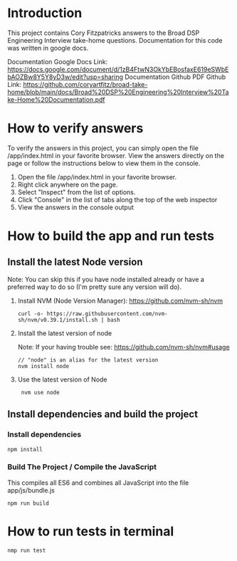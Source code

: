# Introduction

This project contains Cory Fitzpatricks answers to the Broad DSP Engineering Interview take-home questions. Documentation for this code was written in google docs.

Documentation Google Docs Link: https://docs.google.com/document/d/1zB4FtwN3OkYbEBosfaxE619eSWbEbAOZBw8Y5Y8yD3w/edit?usp=sharing
Documentation Github PDF Github Link: https://github.com/coryartfitz/broad-take-home/blob/main/docs/Broad%20DSP%20Engineering%20Interview%20Take-Home%20Documentation.pdf

# How to verify answers

To verify the answers in this project, you can simply open the file /app/index.html in your favorite browser. View the answers directly on the page or follow the instructions below to view them in the console.

1. Open the file /app/index.html in your favorite browser.
2. Right click anywhere on the page.
3. Select "Inspect" from the list of options.
4. Click "Console" in the list of tabs along the top of the web inspector
5. View the answers in the console output

# How to build the app and run tests

## Install the latest Node version

Note: You can skip this if you have node installed already or have a preferred way to do so (I'm pretty sure any version will do).

 1. Install NVM (Node Version Manager): https://github.com/nvm-sh/nvm

        curl -o- https://raw.githubusercontent.com/nvm-sh/nvm/v0.39.1/install.sh | bash
    
 2. Install the latest version of node

     Note: If your having trouble see: https://github.com/nvm-sh/nvm#usage
    
        // "node" is an alias for the latest version
        nvm install node 

3. Use the latest version of Node

        nvm use node

## Install dependencies and build the project

### Install dependencies 

    npm install

### Build The Project / Compile the JavaScript

This compiles all ES6 and combines all JavaScript into the file app/js/bundle.js

    npm run build

# How to run tests in terminal

    nmp run test